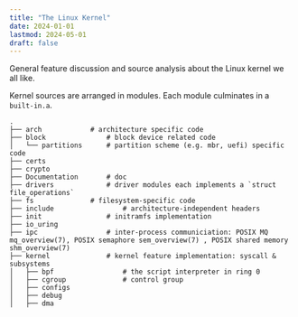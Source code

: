 ```yaml
---
title: "The Linux Kernel"
date: 2024-01-01
lastmod: 2024-05-01
draft: false
---
```


General feature discussion and source analysis about the Linux kernel we all like.

<!--more-->

Kernel sources are arranged in modules. Each module culminates in a `built-in.a`.

```tree
.
├── arch            # architecture specific code
├── block               # block device related code
│   └── partitions      # partition scheme (e.g. mbr, uefi) specific code
├── certs
├── crypto
├── Documentation       # doc
├── drivers             # driver modules each implements a `struct file_operations`
├── fs              # filesystem-specific code
├── include                 # architecture-independent headers
├── init                # initramfs implementation
├── io_uring
├── ipc                 # inter-process communiciation: POSIX MQ mq_overview(7), POSIX semaphore sem_overview(7) , POSIX shared memory shm_overview(7)
├── kernel              # kernel feature implementation: syscall & subsystems
│   ├── bpf                 # the script interpreter in ring 0
│   ├── cgroup              # control group
│   ├── configs
│   ├── debug
│   ├── dma
